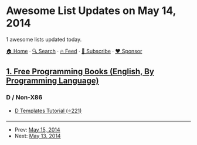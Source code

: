 # Awesome List Updates on May 14, 2014

1 awesome lists updated today.

[🏠 Home](/README.md) · [🔍 Search](https://www.trackawesomelist.com/search/) · [🔥 Feed](https://www.trackawesomelist.com/rss.xml) · [📮 Subscribe](https://trackawesomelist.us17.list-manage.com/subscribe?u=d2f0117aa829c83a63ec63c2f&id=36a103854c) · [❤️  Sponsor](https://github.com/sponsors/theowenyoung)



## [1. Free Programming Books (English, By Programming Language)](/content/EbookFoundation/free-programming-books/README.md)

### D / Non-X86

*   [D Templates Tutorial (⭐221)](https://github.com/PhilippeSigaud/D-templates-tutorial)

---

- Prev: [May 15, 2014](/content/2014/05/15/README.md)
- Next: [May 13, 2014](/content/2014/05/13/README.md)